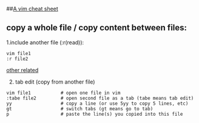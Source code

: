 ##[A vim cheat sheet](https://vimsheet.com/)

## copy a whole file / copy content between files:

1.include another file (:r(read)):
```
vim file1
:r file2
```
[other related](https://www.cs.swarthmore.edu/courses/CS21Labs/s17/docs/vimcopypaste.html)

2. tab edit (copy from another file)
```
vim file1           # open one file in vim
:tabe file2         # open second file as a tab (tabe means tab edit)
yy                  # copy a line (or use 5yy to copy 5 lines, etc)
gt                  # switch tabs (gt means go to tab)
p                   # paste the line(s) you copied into this file
```
